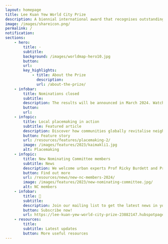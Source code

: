 ```yaml
---
layout: homepage
title: Lee Kuan Yew World City Prize
description: A biennial international award that recognises outstanding cities in tackling urban challenges to bring about a holistic & sustained urban transformation
image: /images/shareicon.png/
permalink: /
notification: 
sections:
    - hero:
        title: ·
        subtitle: 
        background: /images/worldmap-hero10.jpg
        button: 
        url: 
        key_highlights:
            - title: About the Prize
              description: 
              url: /about-the-prize/
    - infobar:    
        title: Nominations closed
        subtitle: 
        description: The results will be announced in March 2024. Watch this space!
        button: 
        url: 
    - infopic:    
        title: Local placemaking in action 
        subtitle: Featured article
        description: Discover how communities globally revitalise neighbourhoods through local knowledge and identity in this Part 2 feature.
        button: Feature story
        url: /resources/features/placemaking-2/
        image: /images/features/2023/kaimakli1.jpg
        alt: Placemaking
    - infopic:    
        title: New Nominating Committee members
        subtitle: News
        description: We welcome urban experts Prof Ricky Burdett and Prof Weiping Wu to the Nominating Committee, and Ms Yap Lay Bee as our new Prize Secretary!
        button: Find out more
        url: /resources/news/new-nc-members-2024/
        image: /images/features/2023/new-nominating-committee.jpg/
        alt: NC members
    - infobar:    
        title: 📩
        subtitle: 
        description: Join our mailing list to get the latest news in your inbox!
        button: Subscribe now!  
        url: https://lee-kuan-yew-world-city-prize-23882147.hubspotpagebuilder.com/subscribe
    - resources:
        title: 
        subtitle: Latest updates
        button: More useful resources
---
```

